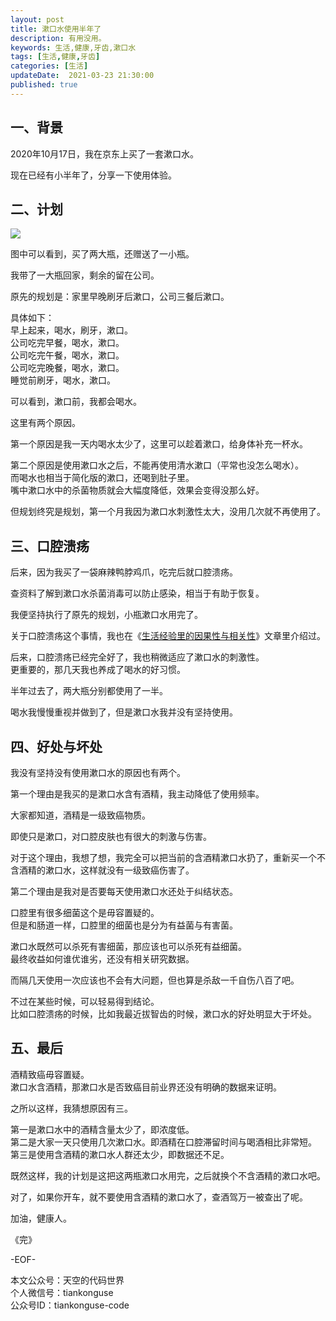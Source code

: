 ```yaml
---   
layout: post  
title: 漱口水使用半年了  
description: 有用没用。   
keywords: 生活,健康,牙齿,漱口水  
tags: [生活,健康,牙齿]    
categories: [生活]  
updateDate:  2021-03-23 21:30:00  
published: true  
---  
```



## 一、背景  


2020年10月17日，我在京东上买了一套漱口水。  


现在已经有小半年了，分享一下使用体验。  


## 二、计划  


![](https://res.tiankonguse.com/images/2021/03/23/001.png)  


图中可以看到，买了两大瓶，还赠送了一小瓶。  


我带了一大瓶回家，剩余的留在公司。  


原先的规划是：家里早晚刷牙后漱口，公司三餐后漱口。  


具体如下：  
早上起来，喝水，刷牙，漱口。  
公司吃完早餐，喝水，漱口。  
公司吃完午餐，喝水，漱口。  
公司吃完晚餐，喝水，漱口。  
睡觉前刷牙，喝水，漱口。  


可以看到，漱口前，我都会喝水。  


这里有两个原因。  


第一个原因是我一天内喝水太少了，这里可以趁着漱口，给身体补充一杯水。  


第二个原因是使用漱口水之后，不能再使用清水漱口（平常也没怎么喝水）。  
而喝水也相当于简化版的漱口，还喝到肚子里。  
嘴中漱口水中的杀菌物质就会大幅度降低，效果会变得没那么好。  


但规划终究是规划，第一个月我因为漱口水刺激性太大，没用几次就不再使用了。  


## 三、口腔溃疡  


后来，因为我买了一袋麻辣鸭脖鸡爪，吃完后就口腔溃疡。  


查资料了解到漱口水杀菌消毒可以防止感染，相当于有助于恢复。  


我便坚持执行了原先的规划，小瓶漱口水用完了。  


关于口腔溃疡这个事情，我也在《[生活经验里的因果性与相关性](https://mp.weixin.qq.com/s/UNffMf36cgcVODpym9vQZQ)》文章里介绍过。  


后来，口腔溃疡已经完全好了，我也稍微适应了漱口水的刺激性。  
更重要的，那几天我也养成了喝水的好习惯。  


半年过去了，两大瓶分别都使用了一半。  


喝水我慢慢重视并做到了，但是漱口水我并没有坚持使用。  


## 四、好处与坏处  


我没有坚持没有使用漱口水的原因也有两个。  


第一个理由是我买的是漱口水含有酒精，我主动降低了使用频率。  


大家都知道，酒精是一级致癌物质。  


即使只是漱口，对口腔皮肤也有很大的刺激与伤害。  


对于这个理由，我想了想，我完全可以把当前的含酒精漱口水扔了，重新买一个不含酒精的漱口水，这样就没有一级致癌伤害了。  


第二个理由是我对是否要每天使用漱口水还处于纠结状态。  


口腔里有很多细菌这个是毋容置疑的。  
但是和肠道一样，口腔里的细菌也是分为有益菌与有害菌。  


漱口水既然可以杀死有害细菌，那应该也可以杀死有益细菌。  
最终收益如何谁优谁劣，还没有相关研究数据。  


而隔几天使用一次应该也不会有大问题，但也算是杀敌一千自伤八百了吧。  


不过在某些时候，可以轻易得到结论。  
比如口腔溃疡的时候，比如我最近拔智齿的时候，漱口水的好处明显大于坏处。  



## 五、最后  


酒精致癌毋容置疑。  
漱口水含酒精，那漱口水是否致癌目前业界还没有明确的数据来证明。  


之所以这样，我猜想原因有三。  


第一是漱口水中的酒精含量太少了，即浓度低。  
第二是大家一天只使用几次漱口水。即酒精在口腔滞留时间与喝酒相比非常短。  
第三是使用含酒精的漱口水人群还太少，即数据还不足。  


既然这样，我的计划是这把这两瓶漱口水用完，之后就换个不含酒精的漱口水吧。  


对了，如果你开车，就不要使用含酒精的漱口水了，查酒驾万一被查出了呢。  



加油，健康人。  


《完》  


-EOF-  



本文公众号：天空的代码世界  
个人微信号：tiankonguse  
公众号ID：tiankonguse-code  
  

